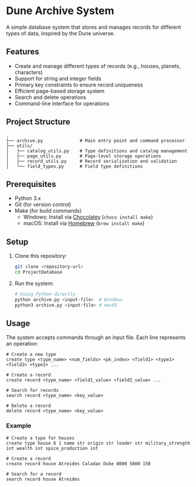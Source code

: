 # Dune Archive System

A simple database system that stores and manages records for different types of data, inspired by the Dune universe.

## Features

- Create and manage different types of records (e.g., houses, planets, characters)
- Support for string and integer fields
- Primary key constraints to ensure record uniqueness
- Efficient page-based storage system
- Search and delete operations
- Command-line interface for operations

## Project Structure

```
.
├── archive.py              # Main entry point and command processor
├── utils/
│   ├── catalog_utils.py    # Type definitions and catalog management
│   ├── page_utils.py       # Page-level storage operations
│   ├── record_utils.py     # Record serialization and validation
│   └── field_types.py      # Field type definitions

```

## Prerequisites

- Python 3.x
- Git (for version control)
- Make (for build commands)
  - Windows: Install via [Chocolatey](https://chocolatey.org/) (`choco install make`)
  - macOS: Install via [Homebrew](https://brew.sh/) (`brew install make`)

## Setup

1. Clone this repository:
   ```bash
   git clone <repository-url>
   cd ProjectDatabase
   ```

2. Run the system:
   ```bash
   # Using Python directly
   python archive.py <input-file>  # Windows
   python3 archive.py <input-file> # macOS

## Usage

The system accepts commands through an input file. Each line represents an operation:

```
# Create a new type
create type <type_name> <num_fields> <pk_index> <field1> <type1> <field2> <type2> ...

# Create a record
create record <type_name> <field1_value> <field2_value> ...

# Search for records
search record <type_name> <key_value>

# Delete a record
delete record <type_name> <key_value>
```

### Example

```
# Create a type for houses
create type house 6 1 name str origin str leader str military_strength int wealth int spice_production int

# Create a record
create record house Atreides Caladan Duke 8000 5000 150

# Search for a record
search record house Atreides
```
